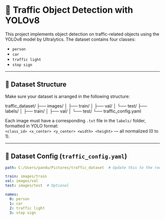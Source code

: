 # 🚦 Traffic Object Detection with YOLOv8

This project implements object detection on traffic-related objects using the YOLOv8 model by Ultralytics. The dataset contains four classes:

- `person`
- `car`
- `traffic light`
- `stop sign`

---

## 📁 Dataset Structure

Make sure your dataset is arranged in the following structure:

traffic_dataset/
├── images/
│ ├── train/
│ ├── val/
│ └── test/ 
├── labels/
│ ├── train/
│ ├── val/
│ └── test/
└── traffic_config.yaml


Each image must have a corresponding `.txt` file in the `labels/` folder, formatted in YOLO format:  
`<class_id> <x_center> <y_center> <width> <height>` — all normalized (0 to 1).

---

## 📝 Dataset Config (`traffic_config.yaml`)

```yaml
path: C:/Users/pandu/Pictures/traffic_dataset  # Update this to the root of your dataset

train: images/train
val: images/val
test: images/test  # Optional

names:
  0: person
  1: car
  2: traffic light
  3: stop sign
